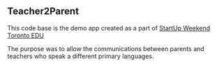 Teacher2Parent
--------------

This code base is the demo app created as a part of [StartUp Weekend Toronto EDU](http://toronto.startupweekend.org/)

The purpose was to allow the communications between parents and teachers who speak a different primary languages.
